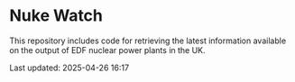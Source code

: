 # Nuke Watch

This repository includes code for retrieving the latest information available on the output of EDF nuclear power plants in the UK.

Last updated: 2025-04-26 16:17